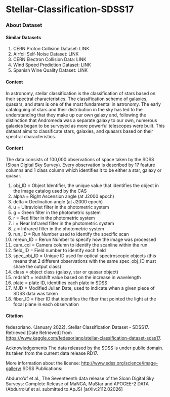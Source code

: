 # Stellar-Classification-SDSS17

### About Dataset
#### Similar Datasets
1. CERN Proton Collision Dataset: LINK
2. Airfoil Self-Noise Dataset: LINK
3. CERN Electron Collision Data: LINK
4. Wind Speed Prediction Dataset: LINK
5. Spanish Wine Quality Dataset: LINK

#### Context
In astronomy, stellar classification is the classification of stars based on their spectral characteristics. The classification scheme of galaxies, quasars, and stars is one of the most fundamental in astronomy. The early cataloguing of stars and their distribution in the sky has led to the understanding that they make up our own galaxy and, following the distinction that Andromeda was a separate galaxy to our own, numerous galaxies began to be surveyed as more powerful telescopes were built. This datasat aims to classificate stars, galaxies, and quasars based on their spectral characteristics.

#### Content
The data consists of 100,000 observations of space taken by the SDSS (Sloan Digital Sky Survey). Every observation is described by 17 feature columns and 1 class column which identifies it to be either a star, galaxy or quasar.

1. obj_ID = Object Identifier, the unique value that identifies the object in the image catalog used by the CAS
2. alpha = Right Ascension angle (at J2000 epoch)
3. delta = Declination angle (at J2000 epoch)
4. u = Ultraviolet filter in the photometric system
5. g = Green filter in the photometric system
6. r = Red filter in the photometric system
7. i = Near Infrared filter in the photometric system
8. z = Infrared filter in the photometric system
9. run_ID = Run Number used to identify the specific scan
10. rereun_ID = Rerun Number to specify how the image was processed
11. cam_col = Camera column to identify the scanline within the run
12. field_ID = Field number to identify each field
13. spec_obj_ID = Unique ID used for optical spectroscopic objects (this means that 2 different observations with the same spec_obj_ID must share the output class)
14. class = object class (galaxy, star or quasar object)
15. redshift = redshift value based on the increase in wavelength
16. plate = plate ID, identifies each plate in SDSS
17. MJD = Modified Julian Date, used to indicate when a given piece of SDSS data was taken
18. fiber_ID = fiber ID that identifies the fiber that pointed the light at the focal plane in each observation

#### Citation
fedesoriano. (January 2022). Stellar Classification Dataset - SDSS17. Retrieved [Date Retrieved] from https://www.kaggle.com/fedesoriano/stellar-classification-dataset-sdss17.

Acknowledgements
The data released by the SDSS is under public domain. Its taken from the current data release RD17.

More information about the license: http://www.sdss.org/science/image-gallery/
SDSS Publications:

Abdurro’uf et al., The Seventeenth data release of the Sloan Digital Sky Surveys: Complete Release of MaNGA, MaStar and APOGEE-2 DATA (Abdurro’uf et al. submitted to ApJS) [arXiv:2112.02026]
